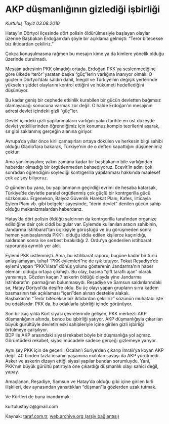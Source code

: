 # AKP düşmanlığının gizlediği işbirliği

*Kurtuluş Tayiz 03.08.2010*

<div class="yazi"><p>Hatay’ın Dörtyol ilçesinde dört polisin öldürülmesiyle başlayan olaylar üzerine Başbakan Erdoğan’dan şöyle bir açıklama gelmişti: “Terör bitecekse biz iktidardan çekiliriz.” <br/></p>
<p>Çokça konuşulmasına rağmen bu mesajın kime ya da kimlere yönelik olduğu üzerinde durulmadı. <br/></p>
<p>Mesajın adresinin PKK olmadığı ortada. Erdoğan PKK’ya seslenmediğine göre ülkede ‘terör’ yaratan başka “güç”lerin varlığına inanıyor olmalı. O güçlerin Dörtyol’daki saldırı dahil, İnegöl ve Türkiye’nin değişik yerlerinde yükselen şiddet olaylarını kontrol ettiğini ve hükümeti hedeflediğini düşünüyor. <br/></p>
<p>Bu kadar geniş bir cephede etkinlik kurabilen bir gücün devletten bağımsız olamayacağı sonucuna varmak zor değil. O halde Erdoğan’ın mesajının adresi devlet içindeki gizli “güç”ler. <br/></p>
<p>Devlet içindeki gizli yapılanmaların varlığını yakın tarihte en üst düzeyde devlet yetkililerinden öğrendiğimiz için konumuz komplo teorilerini aşarak, sır gibi saklanmış gerçeğin alanına giriyor.  <br/></p>
<p>Avrupa’da yıllar önce kirli çamaşırları ortaya dökülen ve herkesin bilgi sahibi olduğu Gladio’lara bakarak, Türkiye’nin de o defteri kapattığını düşünenimiz çoktur.   <br/></p>
<p>Ama yanılmayalım; yakın zamana kadar bir başbakanın bile varlığından haberdar olmadığı bir örgütlenmeden bahsediyoruz. Ecevit’in adını çok sonradan öğrendiğini söylediği kontrgerilla yapılanması hakkında maalesef çok az şey biliyoruz. <br/></p>
<p>O günden bu yana, bu yapılanmanın geçirdiği evrimi de hesaba katarsak, Türkiye’de devletle paralel örgütlenmiş çok güçlü bir kontrgerilla gücü sözkonusu. Ergenekon, Balyoz Güvenlik Harekat Planı, Kafes, İrticayla Eylem Planı vb. gibi belgeler sayesinde, “derin devlet” denilen gücün sahip olduğu mekanizmalardan haberdarız.<br/></p>
<p>Hatay’da dört polisin öldüğü saldırının da kontrgerilla tarafından organize edildiğine dair çok ciddi bulgular var. Eylemde kullanılan aracın sahibinin, Jandarma İstihbarat’tan üç kişiyle görüştüğü ve bu görüşmeden sonra hemen yanıbaşlarında PKK’lı olduğu iddia edilen kişilerce kaçırıldığı, saldırıdan sonra ise serbest bırakıldığı 2. Ordu’ya gönderilen istihbarat raporunda ayrıntılı yer aldı. <br/></p>
<p>Eylemi PKK üstlenmişti. Ama, bu istihbarat raporu, bugüne kadar bir türlü anlaşılamayan, tuhaf “PKK eylemleri”ne de ışık tutuyor. Tokat Reşadiye’de eylemi yapan “PKK’lılara” dönüş yolunu gösterenin Jandarma’nın haber elemanı olduğu ortaya çıkmıştı. Bu olay, basına “çift taraflı ajan” olarak yansımıştı. Gözden kaçan 7 askerin öldüğü olayda yine Jandarma İstihbarat’ın  parmağının bulunmasıydı. Reşadiye ve Samsun saldırılarındaki sır, Hatay Dörtyol’da deşifre oldu. Bu üç olayı yapan grupların sırra kadem basmasının tek açıklaması “içeri”den alınan destekle alakalı.<br/>Başbakan’ın “Terör bitecekse biz iktidardan çekiliriz” sözünün muhatabı işte bu odaklardır. PKK da, bu odaklarla işbirliği içinde görünüyor. <br/></p>
<p>Son bir kaç yılda Kürt siyasi çevrelerinde gelişen, PKK merkezli AKP düşmanlığının altında, bence bu işbirliği yatıyor. AKP düşmanlığıyla çıkarılan büyük gürültüyle devletin eski sahipleriyle içine girilen gizli işbirliği örtülmeye çalışılıyor. <br/>BDP ile AKP arasındaki siyasi rekabet böyle bir düşmanlığa yol açmaz. Görüntüdeki rekabet, siyasi mücadele sadece gerçeği gizlemeye yarıyor.<br/></p>
<p>Aynı şey PKK için de geçerli. Öcalan’ı Suriye’den çıkarıp İmralı’ya koyan AKP değil. 40 binden fazla insanın yaşamına malolan savaşı da AKP yürütmedi. Asker ve askerin dizayn ettiği siyasi yapılar bundan sorumluydu. Yani, PKK’nın büyük gürültü patırtıyla öne çıkardığı düşmanlık olayı sahici değil, yapay. <br/></p>
<p>Amaçlanan, Reşadiye, Samsun ve Hatay’da olduğu gibi içine girilen kirli ilişkileri, dev aynasından yansıttıkları “düşman”la gözlerden uzak tutmak. <br/></p>
<p>Ve Kürtleri de buna inandırmak.  <br/></p>
<p>kurtulustayiz@gmail.com </p></div>

Kaynak: [taraf.com.tr](http://www.taraf.com.tr:80/kurtulus-tayiz/makale-akp-dusmanliginin-gizledigi-isbirligi.htm), [web.archive.org (arşiv bağlantısı)](http://web.archive.org/web/20100804204604/http://www.taraf.com.tr:80/kurtulus-tayiz/makale-akp-dusmanliginin-gizledigi-isbirligi.htm)
